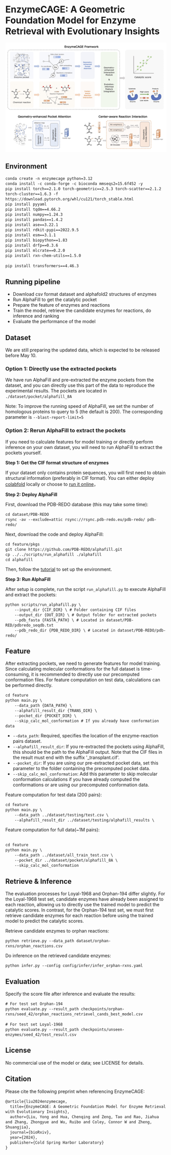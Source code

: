 # EnzymeCAGE: A Geometric Foundation Model for Enzyme Retrieval with Evolutionary Insights

![EnzymeCAGE](./image/EnzymeCAGE.jpg)

## Environment 
```
conda create -n enzymecage python=3.12
conda install -c conda-forge -c bioconda mmseqs2=15.6f452 -y
pip install torch==2.1.0 torch-geometric==2.5.3 torch-scatter==2.1.2 torch-cluster==1.6.3 -f https://download.pytorch.org/whl/cu121/torch_stable.html
pip install pyyaml
pip install tqdm==4.66.2
pip install numpy==1.24.3
pip install pandas==1.4.2
pip install ase==3.22.1
pip install rdkit-pypi==2022.9.5
pip install esm==3.1.1
pip install biopython==1.83
pip install drfp==0.3.6
pip install mlcrate==0.2.0
pip install rxn-chem-utils==1.5.0

pip install transformers==4.46.3

```

## Running pipeline
* Download csv format dataset and alphafold2 structures of enzymes
* Run AlphaFill to get the catalytic pocket
* Prepare the feature of enzymes and reactions
* Train the model, retrieve the candidate enzymes for reactions, do inference and ranking
* Evaluate the performance of the model

## Dataset
We are still preparing the updated data, which is expected to be released before May 10.

### Option 1: Directly use the extracted pockets
We have run AlphaFill and pre-extracted the enzyme pockets from the dataset, and you can directly use this part of the data to reproduce the experimental results. The pockets are located in `./dataset/pocket/alphafill_8A`

Note: To improve the running speed of AlphaFill, we set the number of homologous proteins to query to 5 (the default is 200). The corresponding parameter is `--blast-report-limit=5`

### Option 2: Rerun AlphaFill to extract the pockets
If you need to calculate features for model training or directly perform inference on your own dataset, you will need to run AlphaFill to extract the pockets yourself.

**Step 1: Get the CIF format structure of enzymes**

If your dataset only contains protein sequences, you will first need to obtain structural information (preferably in CIF format). You can either deploy [colabfold](https://github.com/YoshitakaMo/localcolabfold.git) locally or choose to [run it online](https://colab.research.google.com/github/sokrypton/ColabFold/blob/main/AlphaFold2.ipynb)，

**Step 2: Deploy AlphaFill**

First, download the PDB-REDO database (this may take some time):
```shell
cd dataset/PDB-REDO
rsync -av --exclude=attic rsync://rsync.pdb-redo.eu/pdb-redo/ pdb-redo/
```

Next, download the code and deploy AlphaFill:
```shell
cd feature/pkgs
git clone https://github.com/PDB-REDO/alphafill.git
cp ../../scripts/run_alphafill ./alphafill
cd alphafill
```
Then, follow the [tutorial](https://github.com/PDB-REDO/alphafill) to set up the environment.

**Step 3: Run AlphaFill**

After setup is complete, run the script `run_alphafill.py` to execute AlphaFill and extract the pockets:
```shell
python scripts/run_alphafill.py \
    --input_dir {CIF_DIR} \ # Folder containing CIF files
    --output_dir {OUT_DIR} \ # Output folder for extracted pockets
    --pdb_fasta {FASTA_PATH} \ # Located in dataset/PDB-RED/pdbredo_seqdb.txt
    --pdb_redo_dir {PDB_REDO_DIR} \ # Located in dataset/PDB-REDO/pdb-redo/
```


## Feature

After extracting pockets, we need to generate features for model training. Since calculating molecular conformations for the full dataset is time-consuming, it is recommended to directly use our precomputed conformation files. For feature computation on test data, calculations can be performed directly.

```shell
cd feature
python main.py \
    --data_path {DATA_PATH} \
    --alphafill_result_dir {TRANS_DIR} \
    --pocket_dir {POCKET_DIR} \
    --skip_calc_mol_conformation # If you already have conformation data
```

* `--data_path`: Required, specifies the location of the enzyme-reaction pairs dataset.
* `--alphafill_result_dir`: If you re-extracted the pockets using AlphaFill, this should be the path to the AlphaFill output. Note that the CIF files in the result must end with the suffix '_transplant.cif'.
* `--pocket_dir`: If you are using our pre-extracted pocket data, set this parameter to the folder containing the precomputed pocket data.
* `--skip_calc_mol_conformation`: Add this parameter to skip molecular conformation calculations if you have already computed the conformations or are using our precomputed conformation data.

Feature computation for test data (200 pairs):
```shell
cd feature
python main.py \
    --data_path ../dataset/testing/test.csv \
    --alphafill_result_dir ../dataset/testing/alphafill_results \
```

Feature computation for full data(~1M pairs):
```shell

cd feature
python main.py \
    --data_path ../dataset/all_train_test.csv \
    --pocket_dir ../dataset/pocket/alphafill_8A \
    --skip_calc_mol_conformation
```


## Retrieve & Inference
The evaluation processes for Loyal-1968 and Orphan-194 differ slightly. For the Loyal-1968 test set, candidate enzymes have already been assigned to each reaction, allowing us to directly use the trained model to predict the catalytic scores. In contrast, for the Orphan-194 test set, we must first retrieve candidate enzymes for each reaction before using the trained model to predict the catalytic scores. <!-- Pretrained models are [here](https://zenodo.org/records/14613420). -->

Retrieve candidate enzymes to orphan reactions:
```shell
python retrieve.py --data_path dataset/orphan-rxns/orphan_reactions.csv
```

Do inference on the retrieved candidate enzymes:
```shell
python infer.py --config config/infer/infer_orphan-rxns.yaml
```

## Evaluation

Specify the score file after inference and evaluate the results:
```shell
# For test set Orphan-194
python evaluate.py --result_path checkpoints/orphan-rxns/seed_42/orphan_reactions_retrievel_cands_best_model.csv

# For test set Loyal-1968
python evaluate.py --result_path checkpoints/unseen-enzymes/seed_42/test_result.csv
```

## License
No commercial use of the model or data; see LICENSE for details.

## Citation
Please cite the following preprint when referencing EnzymeCAGE:
```
@article{liu2024enzymecage,
  title={EnzymeCAGE: A Geometric Foundation Model for Enzyme Retrieval with Evolutionary Insights},
  author={Liu, Yong and Hua, Chenqing and Zeng, Tao and Rao, Jiahua and Zhang, Zhongyue and Wu, Ruibo and Coley, Connor W and Zheng, Shuangjia},
  journal={bioRxiv},
  year={2024},
  publisher={Cold Spring Harbor Laboratory}
}
```
